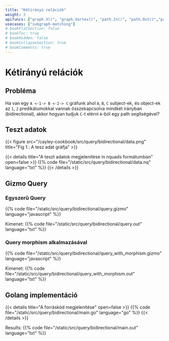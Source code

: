 ```yaml
---
title: "Kétirányú relációk"
weight: 3
apifuncs: ["graph.V()", "graph.Vertex()", "path.In()", "path.Out()","path.All()"]
usecases: ["subgraph-matching"]
# bookFlatSection: false
# bookToc: true
# bookHidden: false
# bookCollapseSection: true
# bookComments: true
---
```


# Kétirányú relációk

## Probléma

Ha van egy `A <-1-> B <-2-> C` gráfunk ahol `A`, `B`, `C` subject-ek, és object-ek az `1`, `2` predikátumokkal vannak összekapcsolva mindkét irányban (bidirectional),
akkor hogyan tudjuk `C`-t elérni `A`-ból egy path segítségével?

## Teszt adatok

{{< figure src="/cayley-cookbook/src/query/bidirectional/data.png" title="Fig 1.: A tesz adat gráfja" >}}

{{< details title="A teszt adatok megjelenítése in nquads formátumban" open=false >}}
{{% code file="/static/src/query/bidirectional/data.nq" language="txt" %}}
{{< /details >}}

## Gizmo Query

### Egyszerű Query
{{% code file="/static/src/query/bidirectional/query.gizmo" language="javascript" %}}

Kimenet:
{{% code file="/static/src/query/bidirectional/query.out" language="txt" %}}

### Query morphism alkalmazásával
{{% code file="/static/src/query/bidirectional/query_with_morphism.gizmo" language="javascript" %}}

Kimenet:
{{% code file="/static/src/query/bidirectional/query_with_morphism.out" language="txt" %}}

## Golang implementáció

{{< details title="A forráskód megjelenítése" open=false >}}
{{% code file="/static/src/query/bidirectional/main.go" language="go" %}}
{{< /details >}}

Results:
{{% code file="/static/src/query/bidirectional/main.out" language="txt" %}}


